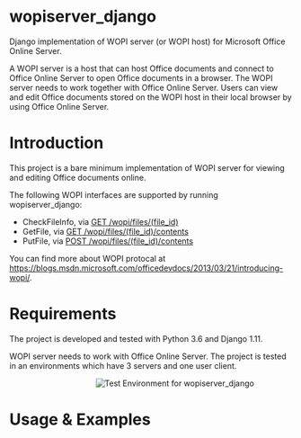 # wopiserver_django
Django implementation of WOPI server (or WOPI host) for Microsoft Office Online Server. 

A WOPI server is a host that can host Office documents and connect to Office Online Server to open Office documents in a browser. The WOPI server needs to work together with Office Online Server. Users can view and edit Office documents stored on the WOPI host in their local browser by using Office Online Server.

# Introduction
This project is a bare minimum implementation of WOPI server for viewing and editing Office documents online. 

The following WOPI interfaces are supported by running wopiserver_django:
- CheckFileInfo, via [GET /wopi/files/(file_id)](https://wopirest.readthedocs.io/en/latest/files/CheckFileInfo.html)
- GetFile, via [GET /wopi/files/(file_id)/contents](https://wopirest.readthedocs.io/en/latest/files/GetFile.html)
- PutFile, via [POST /wopi/files/(file_id)/contents](https://wopirest.readthedocs.io/en/latest/files/PutFile.html)

You can find more about WOPI protocal at https://blogs.msdn.microsoft.com/officedevdocs/2013/03/21/introducing-wopi/.


# Requirements
The project is developed and tested with Python 3.6 and Django 1.11.

WOPI server needs to work with Office Online Server.
The project is tested in an environments which have 3 servers and one user client.

                                        ![Test Environment for wopiserver_django](https://github.com/qqgit/wopiserver_django/blob/master/wopiserver/images/Test%20Environment.png)

# 

# Usage & Examples
